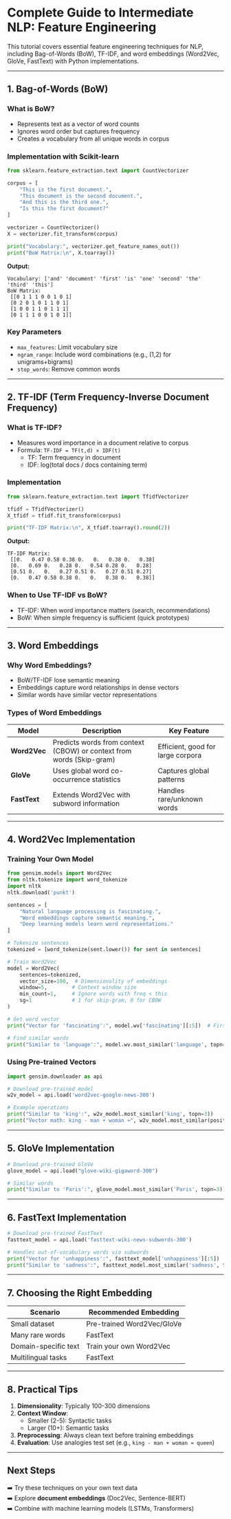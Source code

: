 # **Complete Guide to Intermediate NLP: Feature Engineering**

This tutorial covers essential feature engineering techniques for NLP, including Bag-of-Words (BoW), TF-IDF, and word embeddings (Word2Vec, GloVe, FastText) with Python implementations.

---

## **1. Bag-of-Words (BoW)**
### **What is BoW?**
- Represents text as a vector of word counts
- Ignores word order but captures frequency
- Creates a vocabulary from all unique words in corpus

### **Implementation with Scikit-learn**
```python
from sklearn.feature_extraction.text import CountVectorizer

corpus = [
    "This is the first document.",
    "This document is the second document.",
    "And this is the third one.",
    "Is this the first document?"
]

vectorizer = CountVectorizer()
X = vectorizer.fit_transform(corpus)

print("Vocabulary:", vectorizer.get_feature_names_out())
print("BoW Matrix:\n", X.toarray())
```

**Output:**
```
Vocabulary: ['and' 'document' 'first' 'is' 'one' 'second' 'the' 'third' 'this']
BoW Matrix:
 [[0 1 1 1 0 0 1 0 1]
 [0 2 0 1 0 1 1 0 1]
 [1 0 0 1 1 0 1 1 1]
 [0 1 1 1 0 0 1 0 1]]
```

### **Key Parameters**
- `max_features`: Limit vocabulary size
- `ngram_range`: Include word combinations (e.g., (1,2) for unigrams+bigrams)
- `stop_words`: Remove common words

---

## **2. TF-IDF (Term Frequency-Inverse Document Frequency)**
### **What is TF-IDF?**
- Measures word importance in a document relative to corpus
- Formula: `TF-IDF = TF(t,d) × IDF(t)`
  - TF: Term frequency in document
  - IDF: log(total docs / docs containing term)

### **Implementation**
```python
from sklearn.feature_extraction.text import TfidfVectorizer

tfidf = TfidfVectorizer()
X_tfidf = tfidf.fit_transform(corpus)

print("TF-IDF Matrix:\n", X_tfidf.toarray().round(2))
```

**Output:**
```
TF-IDF Matrix:
 [[0.   0.47 0.58 0.38 0.   0.   0.38 0.   0.38]
 [0.   0.69 0.   0.28 0.   0.54 0.28 0.   0.28]
 [0.51 0.   0.   0.27 0.51 0.   0.27 0.51 0.27]
 [0.   0.47 0.58 0.38 0.   0.   0.38 0.   0.38]]
```

### **When to Use TF-IDF vs BoW?**
- TF-IDF: When word importance matters (search, recommendations)
- BoW: When simple frequency is sufficient (quick prototypes)

---

## **3. Word Embeddings**
### **Why Word Embeddings?**
- BoW/TF-IDF lose semantic meaning
- Embeddings capture word relationships in dense vectors
- Similar words have similar vector representations

### **Types of Word Embeddings**
| Model | Description | Key Feature |
|-------|-------------|-------------|
| **Word2Vec** | Predicts words from context (CBOW) or context from words (Skip-gram) | Efficient, good for large corpora |
| **GloVe** | Uses global word co-occurrence statistics | Captures global patterns |
| **FastText** | Extends Word2Vec with subword information | Handles rare/unknown words |

---

## **4. Word2Vec Implementation**
### **Training Your Own Model**
```python
from gensim.models import Word2Vec
from nltk.tokenize import word_tokenize
import nltk
nltk.download('punkt')

sentences = [
    "Natural language processing is fascinating.",
    "Word embeddings capture semantic meaning.",
    "Deep learning models learn word representations."
]

# Tokenize sentences
tokenized = [word_tokenize(sent.lower()) for sent in sentences]

# Train Word2Vec
model = Word2Vec(
    sentences=tokenized,
    vector_size=100,  # Dimensionality of embeddings
    window=5,        # Context window size
    min_count=1,     # Ignore words with freq < this
    sg=1             # 1 for skip-gram, 0 for CBOW
)

# Get word vector
print("Vector for 'fascinating':", model.wv['fascinating'][:5])  # First 5 dimensions

# Find similar words
print("Similar to 'language':", model.wv.most_similar('language', topn=3))
```

### **Using Pre-trained Vectors**
```python
import gensim.downloader as api

# Download pre-trained model
w2v_model = api.load('word2vec-google-news-300')

# Example operations
print("Similar to 'king':", w2v_model.most_similar('king', topn=3))
print("Vector math: king - man + woman ≈", w2v_model.most_similar(positive=['woman', 'king'], negative=['man'], topn=1))
```

---

## **5. GloVe Implementation**
```python
# Download pre-trained GloVe
glove_model = api.load("glove-wiki-gigaword-300")

# Similar words
print("Similar to 'Paris':", glove_model.most_similar('Paris', topn=3))
```

---

## **6. FastText Implementation**
```python
# Download pre-trained FastText
fasttext_model = api.load('fasttext-wiki-news-subwords-300')

# Handles out-of-vocabulary words via subwords
print("Vector for 'unhappiness':", fasttext_model['unhappiness'][:5])
print("Similar to 'sadness':", fasttext_model.most_similar('sadness', topn=3))
```

---

## **7. Choosing the Right Embedding**
| Scenario | Recommended Embedding |
|----------|-----------------------|
| Small dataset | Pre-trained Word2Vec/GloVe |
| Many rare words | FastText |
| Domain-specific text | Train your own Word2Vec |
| Multilingual tasks | FastText |

---

## **8. Practical Tips**
1. **Dimensionality**: Typically 100-300 dimensions
2. **Context Window**: 
   - Smaller (2-5): Syntactic tasks
   - Larger (10+): Semantic tasks
3. **Preprocessing**: Always clean text before training embeddings
4. **Evaluation**: Use analogies test set (e.g., `king - man + woman ≈ queen`)

---

## **Next Steps**
➡️ Try these techniques on your own text data  
➡️ Explore **document embeddings** (Doc2Vec, Sentence-BERT)  
➡️ Combine with machine learning models (LSTMs, Transformers)  
